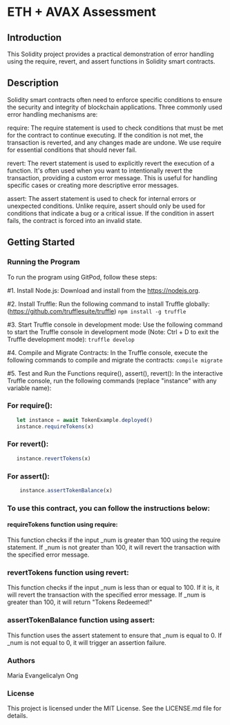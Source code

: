 # ETH + AVAX Assessment

## Introduction
This Solidity project provides a practical demonstration of error handling using the require, revert, and assert functions in Solidity smart contracts.

## Description
Solidity smart contracts often need to enforce specific conditions to ensure the security and integrity of blockchain applications. Three commonly used error handling mechanisms are:

require: The require statement is used to check conditions that must be met for the contract to continue executing. If the condition is not met, the transaction is reverted, and any changes made are undone. We use require for essential conditions that should never fail.

revert: The revert statement is used to explicitly revert the execution of a function. It's often used when you want to intentionally revert the transaction, providing a custom error message. This is useful for handling specific cases or creating more descriptive error messages.

assert: The assert statement is used to check for internal errors or unexpected conditions. Unlike require, assert should only be used for conditions that indicate a bug or a critical issue. If the condition in assert fails, the contract is forced into an invalid state.

## Getting Started
### Running the Program
To run the program using GitPod, follow these steps:

#1. Install Node.js: Download and install from the https://nodejs.org.

#2. Install Truffle: Run the following command to install Truffle globally: (https://github.com/trufflesuite/truffle)
    ```
    npm install -g truffle
    ```
    
#3. Start Truffle console in development mode: Use the following command to start the Truffle console in development mode 
    (Note: Ctrl + D to exit the Truffle development mode):
     ```
    truffle develop
     ```
    
#4. Compile and Migrate Contracts: In the Truffle console, execute the following commands to compile and migrate the contracts:
     ```
      compile
      migrate
     ```
  
#5. Test and Run the Functions require(), assert(), revert(): In the interactive Truffle console, run the following commands (replace "instance" with any variable name):

### For require():
 ```javascript
    let instance = await TokenExample.deployed()
    instance.requireTokens(x) 
 ```
### For revert():
 ```javascript
    instance.revertTokens(x)
 ```
### For assert():
 ```javascript
     instance.assertTokenBalance(x)
 ```

### To use this contract, you can follow the instructions below:

#### requireTokens function using require:
This function checks if the input _num is greater than 100 using the require statement.
If _num is not greater than 100, it will revert the transaction with the specified error message.

### revertTokens function using revert:
This function checks if the input _num is less than or equal to 100. If it is, it will revert the transaction with the specified error message.
If _num is greater than 100, it will return "Tokens Redeemed!"

### assertTokenBalance function using assert:
This function uses the assert statement to ensure that _num is equal to 0.
If _num is not equal to 0, it will trigger an assertion failure.

### Authors
Maria Evangelicalyn Ong

### License
This project is licensed under the MIT License. See the LICENSE.md file for details.
